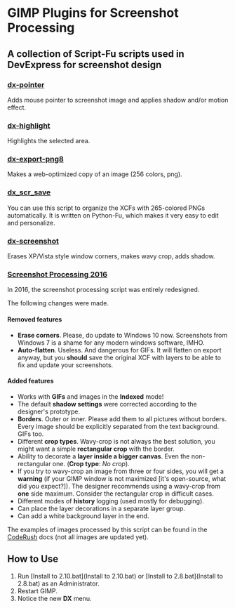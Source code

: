 # GIMP Plugins for Screenshot Processing
## A collection of Script-Fu scripts used in DevExpress for screenshot design

### [dx-pointer](dx-pointer.scm)
Adds mouse pointer to screenshot image and applies shadow and/or motion effect.

### [dx-highlight](dx-highlight.scm)
Highlights the selected area.

### [dx-export-png8](dx-export-png8.scm)
Мakes a web-optimized copy of an image (256 colors, png).

###  [dx_scr_save](dx_scr_save.py)
You can use this script to organize the XCFs with 265-colored PNGs automatically. It is written on Python-Fu, which makes it very easy to edit and personalize.

### [dx-screenshot](dx-screenshot.scm)
Erases XP/Vista style window corners, makes wavy crop, adds shadow.

### [Screenshot Processing 2016](dx-screenshot-2016.scm)

In 2016, the screenshot processing script was entirely redesigned. 

The following changes were made.

#### Removed features
* **Erase corners**. Please, do update to Windows 10 now. Screenshots from Windows 7 is a shame for any modern windows software, IMHO.
* **Auto-flatten**. Useless. And dangerous for GIFs. It will flatten on export anyway, but you **should** save the original XCF with layers to be able to fix and update your screenshots. 

#### Added features
* Works with **GIFs** and images in the **Indexed** mode!
* The default **shadow settings** were corrected according to the designer's prototype.
* **Borders**. Outer or inner. Please add them to all pictures without borders. Every image should be explicitly separated from the text background. GIFs too.
* Different **crop types**. Wavy-crop is not always the best solution, you might want a simple **rectangular crop** with the border.
* Ability to decorate a **layer inside a bigger canvas**. Even the non-rectangular one.
(**Crop type**: _No crop_).
* If you try to wavy-crop an image from three or four sides, you will get a **warning** (if your GIMP window is not maximized [it's open-source, what did you expect?]). The designer recommends using a wavy-crop from **one** side maximum. Consider the rectangular crop in difficult cases.
* Different modes of **history** logging (used mostly for debugging).
* Can place the layer decorations in a separate layer group.
* Can add a white background layer in the end.

The examples of images processed by this script can be found in the [CodeRush](https://documentation.devexpress.com/#CodeRushForRoslyn/CustomDocument115802) docs (not all images are updated yet).

## How to Use

1. Run [Install to 2.10.bat](Install to 2.10.bat) or [Install to 2.8.bat](Install to 2.8.bat) as an Administrator.
2. Restart GIMP.
3. Notice the new **DX** menu.
